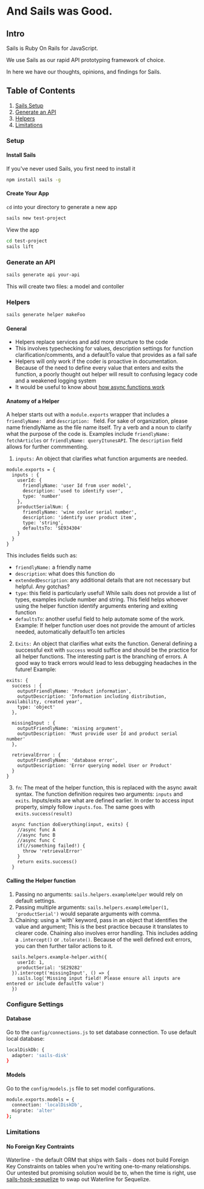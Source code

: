 # And Sails was Good.

## Intro
Sails is Ruby On Rails for JavaScript.  
  
We use Sails as our rapid API prototyping framework of choice.  
  
In here we have our thoughts, opinions, and findings for Sails.  

## Table of Contents
1. [Sails Setup](#setup)
2. [Generate an API](#generate-an-api)
3. [Helpers](#helpers)
4. [Limitations](#limitations)  

### Setup
#### Install Sails
If you've never used Sails, you first need to install it
```bash
npm install sails -g
``` 

#### Create Your App
`cd` into your directory to generate a new app
```bash
sails new test-project
```  

View the app
```bash
cd test-project
sails lift
```

### Generate an API
```bash
sails generate api your-api
``` 
This will create two files: a model and contoller

### Helpers
```bash
sails generate helper makeFoo
```

#### General
- Helpers replace services and add more structure to the code
- This involves typechecking for values, description settings for function clarification/comments, and a defaultTo value that provides as a fail safe
- Helpers will only work if the coder is proactive in documentation. Because of the need to define every value that enters and exits the function, a poorly thought out helper will result to confusing legacy code and a weakened logging system
- It would be useful to know about [how async functions work](https://www.youtube.com/watch?v=568g8hxJJp4&t=98s)


#### Anatomy of a Helper
A helper starts out with a `module.exports` wrapper that includes a  `friendlyName: ` and `description: ` field. For sake of organization, please name friendlyName as the file name itself. Try a verb and a noun to clarify what the purpose of the code is. Examples include `friendlyName: fetchArticles` or `friendlyName: queryItunesAPI`. The `description` field allows for further commmenting.

1. `inputs:` An object that clarifies what function arguments are needed.
  ```
  module.exports = {
    inputs : {
      userId: {
        friendlyName: 'user Id from user model',
        description: 'used to identify user',
        type: 'number'
      },
      productSerialNum: {
        friendlyName: 'wine cooler serial number',
        description: 'identify user product item',
        type: 'string',
        defaultsTo: 'SE934304'
      }
    }
  }
  ```
 This includes fields such as:
  - `friendlyName:` a friendly name
  - `description`: what does this function do
  - `extendedDescription`: any additional details that are not necessary but helpful. Any gotchas?
  - `type`: this field is particularly useful! While sails does not provide a list of types, examples include number and string. This field helps whoever using the helper function identify arguments entering and exiting function
  - `defaultsTo`: another useful field to help automate some of the work. Example: If helper function user does not provide the amount of articles needed, automatically defaultTo ten articles
2. `Exits:` An object that clarifies what exits the function. General defining a successful exit with `success` would suffice and should be the practice for all helper functions. The interesting part is the branching of errors. A good way to track errors would lead to less debugging headaches in the future! Example:
  ```
  exits: {
    success : {
      outputFriendlyName: 'Product information',
      outputDescription: 'Information including distribution, availability, created year',
      type: 'object'
    },

    missingInput : {
      outputFriendlyName: 'missing argument',
      outputDescription: 'Must provide user Id and product serial number'
    },

    retrievalError : {
      outputFriendlyName: 'database error',
      outputDescription: 'Error querying model User or Product'
    }
  }
  ```

3. `fn`: The meat of the helper function, this is replaced with the async await syntax. The function definition requires two arguments: `inputs` and `exits`. Inputs/exits are what are defined earlier. In order to access input property, simply follow `inputs.foo`. The same goes with `exits.success(result)`
```
  async function doEverything(input, exits) {
    //async func A
    //async func B
    //async func C
    if(//something failed!) {
      throw 'retrievalError'
    }
    return exits.success()
  }
```

#### Calling the Helper function
1. Passing no arguments: `sails.helpers.exampleHelper` would rely on default settings.
2. Passing multiple arguments: `sails.helpers.exampleHelper(1, 'productSerial')` would separate arguments with comma.
3. Chaining: using a 'with' keyword, pass in an object that identifies the value and argument; This is the best practice because it translates to clearer code. Chaining also involves error handling. This includes adding a `.intercept()` or `.tolerate()`. Because of the well defined exit errors, you can then further tailor actions to it.
  ```
    sails.helpers.example-helper.with({
      userId: 1,
      productSerial: 'SE29282'
    }).intercept('missingInput', () => {
      sails.log('Missing input field! Please ensure all inputs are entered or include defaultTo value')
    })
  ```

### Configure Settings
#### Database
Go to the `config/connections.js` to set database connection. 
To use default local database:
```bash
localDiskDb: {
  adapter: 'sails-disk'
}
```

#### Models
Go to the `config/models.js` file to set model configurations. 
```bash
module.exports.models = {
  connection: 'localDiskDb',
  migrate: 'alter'
};
``` 

### Limitations
#### No Foreign Key Contraints 
Waterline - the default ORM that ships with Sails - does not build Foreign Key Constraints on tables when you're writing one-to-many relationships. Our untested but promising solution would be to, when the time is right, use [sails-hook-sequelize](https://www.npmjs.com/package/sails-hook-sequelize) to swap out Waterline for Sequelize.

